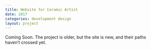 ```yaml
---
title: Website for Ceramic Artist
date: 2017
categories: development design
layout: project
---
```


Coming Soon. The project is older, but the site is new, and their paths haven’t crossed yet.